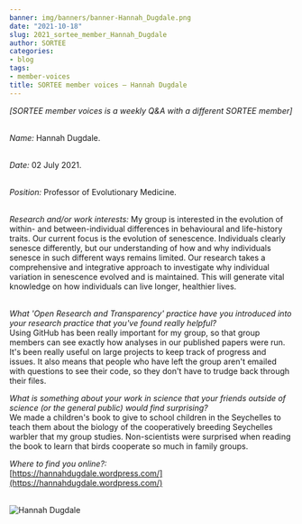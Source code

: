 ```yaml
---
banner: img/banners/banner-Hannah_Dugdale.png
date: "2021-10-18"
slug: 2021_sortee_member_Hannah_Dugdale
author: SORTEE
categories:
- blog
tags:
- member-voices
title: SORTEE member voices – Hannah Dugdale 
---
```



*[SORTEE member voices is a weekly Q&A with a different SORTEE member]*   
&nbsp;
&nbsp;

   _Name:_ Hannah Dugdale.   
&nbsp;

   _Date:_ 02 July 2021.   
&nbsp;

   _Position:_ Professor of Evolutionary Medicine.   
&nbsp;

   _Research and/or work interests:_ My group is interested in the evolution of within- and between-individual differences in behavioural and life-history traits. Our current focus is the evolution of senescence.  Individuals clearly senesce differently, but our understanding of how and why individuals senesce in such different ways remains limited. Our research takes a comprehensive and integrative approach to investigate why individual variation in senescence evolved and is maintained. This will generate vital knowledge on how individuals can live longer, healthier lives.   
&nbsp;

_What 'Open Research and Transparency' practice have you introduced into your research practice that you've found really helpful?_   
Using GitHub has been really important for my group, so that group members can see exactly how analyses in our published papers were run. It's been really useful on large projects to keep track of progress and issues. It also means that people who have left the group aren't emailed with questions to see their code, so they don't have to trudge back through their files. 
&nbsp;

_What is something about your work in science that your friends outside of science (or the general public) would find surprising?_   
We made a children's book to give to school children in the Seychelles to teach them about the biology of the cooperatively breeding Seychelles warbler that my group studies. Non-scientists were surprised when reading the book to learn that birds cooperate so much in family groups. 
&nbsp;
&nbsp;

_Where to find you online?:_   
[https://hannahdugdale.wordpress.com/](https://hannahdugdale.wordpress.com/)   
&nbsp;
&nbsp;


![Hannah Dugdale](/blog/images/Hannah_Dugdale.png)    
&nbsp;